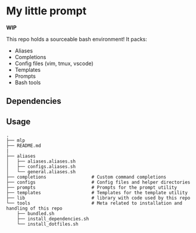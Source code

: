 # My little prompt 

**WIP**

This repo holds a sourceable bash environment! It packs:

- Aliases
- Completions
- Config files (vim, tmux, vscode)
- Templates
- Prompts
- Bash tools

## Dependencies

## Usage



```
.
├── mlp
├── README.md
|
├── aliases
│   ├── aliases.aliases.sh
│   ├── configs.aliases.sh
│   └── general.aliases.sh
├── completions                 # Custom command completions
├── configs                     # Config files and helper directories
├── prompts                     # Prompts for the prompt utility
├── templates                   # Templates for the template utility
├── lib                         # library with code used by this repo
└── tools                       # Meta related to installation and handling of this repo
    ├── bundled.sh
    ├── install_dependencies.sh
    └── install_dotfiles.sh

```